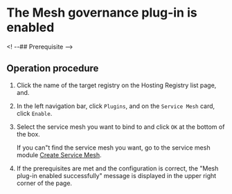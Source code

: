 # The Mesh governance plug-in is enabled

<! --## Prerequisite -->
## Operation procedure

1. Click the name of the target registry on the Hosting Registry list page, and.

    <!--![]()screenshots-->

2. In the left navigation bar, click `Plugins`, and on the `Service Mesh` card, click `Enable`.

    <!--![]()screenshots-->

3. Select the service mesh you want to bind to and click `OK` at the bottom of the box.

    If you can"t find the service mesh you want, go to the service mesh module [Create Service Mesh](../../../../mspider/user-guide/service-mesh/README.md).

    <!--![]()screenshots-->

4. If the prerequisites are met and the configuration is correct, the "Mesh plug-in enabled successfully" message is displayed in the upper right corner of the page.

    <!--![]()screenshots-->